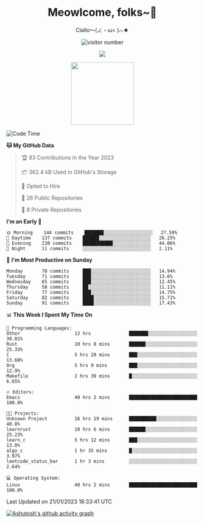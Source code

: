 <div align="center">
  <h1>Meowlcome, folks~👋</h1>
  <p>Ciallo～(∠・ω< )⌒★</p>
</div>

<p align="center">
  <img src="https://count.getloli.com/get/@Ziqi-Yang?theme=rule34" alt="visitor number" />
</p>

<p align="center">
  <img src="https://skillicons.dev/icons?i=rust,c,py,flutter,go,java,js,bash,linux,emacs" />
</p>
<p align="center">
  <img height="165" src="https://github-readme-stats.vercel.app/api?username=Ziqi-Yang&show_icons=true&include_all_commits=true&hide_border=true" />
</p>

<!--START_SECTION:waka-->
![Code Time](http://img.shields.io/badge/Code%20Time-430%20hrs%2053%20mins-blue)

**🐱 My GitHub Data** 

> 🏆 83 Contributions in the Year 2023
 > 
> 📦 362.4 kB Used in GitHub's Storage 
 > 
> 💼 Opted to Hire
 > 
> 📜 26 Public Repositories 
 > 
> 🔑 8 Private Repositories  
 > 
**I'm an Early 🐤** 

```text
🌞 Morning    144 commits    ███████░░░░░░░░░░░░░░░░░░   27.59% 
🌆 Daytime    137 commits    ██████░░░░░░░░░░░░░░░░░░░   26.25% 
🌃 Evening    230 commits    ███████████░░░░░░░░░░░░░░   44.06% 
🌙 Night      11 commits     ░░░░░░░░░░░░░░░░░░░░░░░░░   2.11%

```
📅 **I'm Most Productive on Sunday** 

```text
Monday       78 commits     ███░░░░░░░░░░░░░░░░░░░░░░   14.94% 
Tuesday      71 commits     ███░░░░░░░░░░░░░░░░░░░░░░   13.6% 
Wednesday    65 commits     ███░░░░░░░░░░░░░░░░░░░░░░   12.45% 
Thursday     58 commits     ██░░░░░░░░░░░░░░░░░░░░░░░   11.11% 
Friday       77 commits     ███░░░░░░░░░░░░░░░░░░░░░░   14.75% 
Saturday     82 commits     ████░░░░░░░░░░░░░░░░░░░░░   15.71% 
Sunday       91 commits     ████░░░░░░░░░░░░░░░░░░░░░   17.43%

```


📊 **This Week I Spent My Time On** 

```text
💬 Programming Languages: 
Other                    12 hrs              ███████░░░░░░░░░░░░░░░░░░   30.01% 
Rust                     10 hrs 8 mins       ██████░░░░░░░░░░░░░░░░░░░   25.33% 
C                        5 hrs 28 mins       ███░░░░░░░░░░░░░░░░░░░░░░   13.68% 
Org                      5 hrs 9 mins        ███░░░░░░░░░░░░░░░░░░░░░░   12.9% 
Makefile                 2 hrs 39 mins       █░░░░░░░░░░░░░░░░░░░░░░░░   6.65%

🔥 Editors: 
Emacs                    40 hrs 2 mins       █████████████████████████   100.0%

🐱‍💻 Projects: 
Unknown Project          16 hrs 19 mins      ██████████░░░░░░░░░░░░░░░   40.8% 
learnrust                10 hrs 6 mins       ██████░░░░░░░░░░░░░░░░░░░   25.23% 
learn_c                  5 hrs 12 mins       ███░░░░░░░░░░░░░░░░░░░░░░   13.0% 
algo_c                   1 hr 35 mins        █░░░░░░░░░░░░░░░░░░░░░░░░   3.97% 
leetcode_status_bar      1 hr 3 mins         ░░░░░░░░░░░░░░░░░░░░░░░░░   2.64%

💻 Operating System: 
Linux                    40 hrs 2 mins       █████████████████████████   100.0%

```


 Last Updated on 21/01/2023 18:33:41 UTC
<!--END_SECTION:waka-->


[![Ashutosh's github activity graph](https://github-readme-activity-graph.cyclic.app/graph?username=Ziqi-Yang&theme=github)](https://github.com/ashutosh00710/github-readme-activity-graph)
